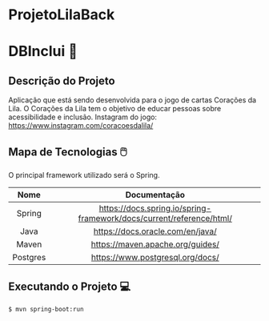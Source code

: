 # ProjetoLilaBack
# DBInclui 💭

## Descrição do Projeto
Aplicação que está sendo desenvolvida para o jogo de cartas Corações da Lila. O Corações da Lila tem o objetivo de educar pessoas sobre acessibilidade e inclusão.
Instagram do jogo: https://www.instagram.com/coracoesdalila/

## Mapa de Tecnologias 🖱️

O principal framework utilizado será o Spring.

| Nome | Documentação |
| :-: | :-: |
| Spring | https://docs.spring.io/spring-framework/docs/current/reference/html/ |
| Java | https://docs.oracle.com/en/java/ |
| Maven | https://maven.apache.org/guides/|
| Postgres | https://www.postgresql.org/docs/ |


## Executando o Projeto 💻
```
$ mvn spring-boot:run
```
